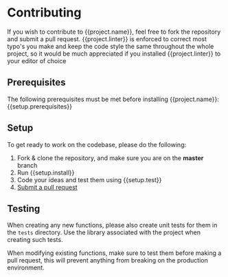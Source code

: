 # Contributing

<!---
Used linters:
  [ESLint](https://eslint.org/)
  [EditorConfig](https://editorconfig.org)
--->

If you wish to contribute to {{project.name}}, feel free to fork the repository and submit a pull request.
{{project.linter}} is enforced to correct most typo's you make and keep the code style the same throughout the whole project,
so it would be much appreciated if you installed {{project.linter}} to your editor of choice

<!---
Prerequisites for Node.JS:

* [Node.JS V18.14.0](https://nodejs.org/en/)
* [Docker](https://www.docker.com)
* [ESLint](https://eslint.org)
* [(OPTIONAL) Yarn](https://yarnpkg.com)
--->
## Prerequisites
The following prerequisites must be met before installing {{project.name}}:
{{setup.prerequisites}}

<!---
Install commands:
  JavaScript/TypeScript: `yarn --dev` or `npm install --dev`
  Rust: `cargo run`
  C: `make clean install`

Run commands:
  JavaScript/TypeScript: `yarn test` or `npm run test`
  Rust: `cargo run`
  C: `make clean dev`
--->
## Setup
To get ready to work on the codebase, please do the following:

1. Fork & clone the repository, and make sure you are on the **master** branch
2. Run {{setup.install}}
4. Code your ideas and test them using {{setup.test}}
6. [Submit a pull request](https://github.com/{{project.master}}/{{project.name}}/compare)

## Testing
When creating any new functions, please also create unit tests for them in the `tests` directory.
Use the library associated with the project when creating such tests.

When modifying existing functions, make sure to test them before making a pull request, this will prevent
anything from breaking on the production environment.